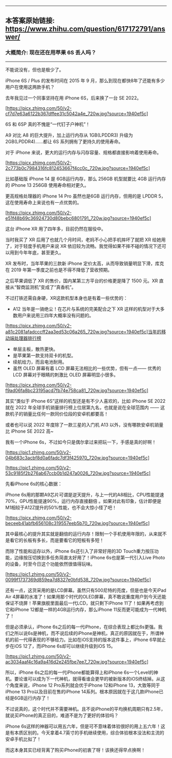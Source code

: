 ----------------------------------------
## 本答案原始链接: https://www.zhihu.com/question/617172791/answer/
### 大概简介: 现在还在用苹果 6S 丢人吗？
----------------------------------------
不能说没有，但也是极少了。

iPhone 6S / Plus 的发布时间在 2015 年 9 月，那么到现在都快8年了还能有多少用户在使用这两款手机？

去年我见过一个同事坚持在用 iPhone 6S，后来换了一台 SE 2022。

[https://picx.zhimg.com/50/v2-cf7d7e63a6122b367dffee31c5042a4e_720w.jpg?source=1940ef5c]

6S 和 6SP 真的不愧是“一代钉子户神机”！

A9 对比 A8 的巨大提升，加上运行内存从 1GB(LPDDR3) 升级为 2GB(LPDDR4)……都让 6S 系列拥有了更持久的使用寿命。

对于 iPhone 来说，更大的运行内存与闪存容量、规格都直接影响着使用寿命。

[https://picx.zhimg.com/50/v2-2c773b0c7984316fc812453667f4cc0c_720w.jpg?source=1940ef5c]

比如基础版 iPhone 14 是 6GB运行内存，那么 256GB 机型就要比 4GB 运行内存的 iPhone 13 256GB 使用寿命相对更久。

更高规格处理器的 iPhone 14 Pro 虽然也是6GB 运行内存，但用的是 LPDDR 5，这在使用寿命上来说也有一点优势的。

[https://picx.zhimg.com/50/v2-e51f48b69c36924730d80bebc6801791_720w.jpg?source=1940ef5c]

这台 iPhone XR 用了四年多，目前仍然在服役中。

当时我买了 XR 后用了也就几个月时间，老妈不小心把手机摔坏了就把 XR 给她用了，对于轻度手机用户来说 XR 依旧较为流畅。我觉得如果不摔不碰的情况下还可以用到今年年底，甚至更久。

XR 发布时，当年苹果的三款新 iPhone 定价太高，从而导致销量明显下滑，库克在 2019 年第一季度之前也是不得不降低了营收预期。

之后苹果调低了 XR 的售价，国内某第三方平台的价格更是降了 1500 元。XR 直接从“智商监测机”变成了“真香机”。

不过打铁还需自身硬，XR这款机型本身也是有着一些优势的：

 * A12 当年是一骑绝尘！在芯片与系统的完美配合之下 XR 这样的机型对于大多数用户来说用三四年大概率没有问题的。

[https://picx.zhimg.com/50/v2-a81c2081afadcccff2aa3ed53c06a265_720w.jpg?source=1940ef5c]当年的移动端处理器排行榜
 * 单层主板，散热更快。
 * 是苹果第一款支持双卡的机型。
 * 续航给力，而且电池耐用。
 * 虽然 OLED 屏幕有着 LCD 屏幕无法相比的一些优势，但有一点—— 优秀的 LCD 屏幕对于眼睛的刺激比 OLED 屏幕明显小很多。

[https://picx.zhimg.com/50/v2-f9ad06fa8bc23195acd7fb74e758ca81_720w.jpg?source=1940ef5c]

其实“类似于 iPhone 6S”这样的机型还是有不少人喜欢的，比如 iPhone SE 2022 就在 2022 年全球手机销量排行榜上位居第九名，也就是说在全球范围内 —— 这款机子的销量比任何一款同价位段的安卓机都要高！

或者也可以说 2022 年度除了一款三星的入门机 A13 以外，没有哪款安卓机销量比 iPhone SE 2022 高~

我有一个iPhone 6s，不过如今只是偶尔拿过来把玩一下，手感是真的好啊！

[https://pic1.zhimg.com/50/v2-04b683c3acbf8d0a6fadc7df3f425970_720w.jpg?source=1940ef5c]




[https://pic1.zhimg.com/50/v2-53c9185f2b276ab67ccb0b1d247a0026_720w.jpg?source=1940ef5c]

先看iPhone 6s的核心数据：

iPhone 6s用的那颗A9芯片可谓是逆天提升，与上一代的A8相比，CPU性能提速70%，GPU性能提速90%，运行内存直接翻倍 。如果对此有印象，估计即便是M1相较于A12Z提升的50%性能，也不会大惊小怪了吧！

[https://picx.zhimg.com/50/v2-beceeb41abfb656108c319557eeb5b70_720w.jpg?source=1940ef5c]

其中最核心的提升其实就是翻倍的运行内存！限制一个手机使用年限的，从来就不是看它的长板有多长，而是要看它的短板有多短！

而除了性能和运存以外，iPhone 6s还引入了非常好用的3D Touch重力按压功能，边缘按压切换到多任务简直太好用了！iPhone 6s也是第一代引入Live Photo的设备，时至今日这个功能依然很值得玩味。

[https://pic1.zhimg.com/50/v2-0099f1737369d859ea7d8327e0bfd538_720w.jpg?source=1940ef5c]

还有一点，这货采用的是LCD屏幕。虽然只有500尼特的亮度，但是也是今天iPad Air 4屏幕的水准了！如果用那个时代的OLED屏幕，真不敢说重度用户到今天还能保证不烧屏！苹果旗舰里面最后一代LCD，就只剩下iPhone 11了！如果再考虑到它和iPhone 12都是一样的4GB运行内存，那么iPhone 11反而更可能成为一代神机了！

但是必须承认，iPhone 6s之后的每一代iPhone，在综合表现上都比6s更强。我们之所以说6s是神机，而不说后续的iPhone是神机，真正的原因就在于，所谓神机的前一代得表现的不够给力。比如在iOS支持的版本这件事上，iPhone 6早就止步在iOS 12了，而iPhone 6s却可以继续升级到iOS 15。

[https://pic1.zhimg.com/50/v2-ac3034aaf4c16a9a416d2e245fbe7ee7_720w.jpg?source=1940ef5c]

所以，iPhone 6s之后的每一代iPhone都能算得上和iPhone 6s一个Level的神机。要论谁可以成为下一代神机，就得看谁会更早的被新版本的iOS终结掉。从这个角度来说，iPhone 12 Pro系列就会优于iPhone 12和iPhone 13，大致等同于iPhone 13 Pro以及目前在售的iPhone 14系列。根本原因就在于这几款iPhone已经是6GB运行内存了！

不过说真的，这个时代并不需要神机。且不说iPhone的平均换机周期只有2.5年，就说买iPhone的真正目的，难道不是为了更好的体验吗？

iPhone 6s这样的神器可以用五六年，但是可不意味着体验很好的用上五六年！这是有本质区别的。今天拿着4.7英寸的手机继续使用，综合体验根本没法和主流的安卓手机比拟了！

而这本身其实已经背离了购买iPhone的初衷了呀！该换还得早点换啊！